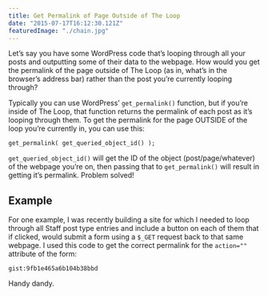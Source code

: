 ```yaml
---
title: Get Permalink of Page Outside of The Loop
date: "2015-07-17T16:12:30.121Z"
featuredImage: "./chain.jpg"
---
```


Let’s say you have some WordPress code that’s looping through all your posts and outputting some of their data to the webpage. How would you get the permalink of the page outside of The Loop (as in, what’s in the browser’s address bar) rather than the post you’re currently looping through?

Typically you can use WordPress’ `get_permalink()` function, but if you’re inside of The Loop, that function returns the permalink of each post as it’s looping through them. To get the permalink for the page OUTSIDE of the loop you’re currently in, you can use this:

```
get_permalink( get_queried_object_id() );
```

`get_queried_object_id()` will get the ID of the object (post/page/whatever) of the webpage you’re on, then passing that to `get_permalink()` will result in getting it’s permalink. Problem solved!

## Example

For one example, I was recently building a site for which I needed to loop through all Staff post type entries and include a button on each of them that if clicked, would submit a form using a `$_GET` request back to that same webpage. I used this code to get the correct permalink for the `action=""` attribute of the form:

`gist:9fb1e465a6b104b38bbd`

Handy dandy.